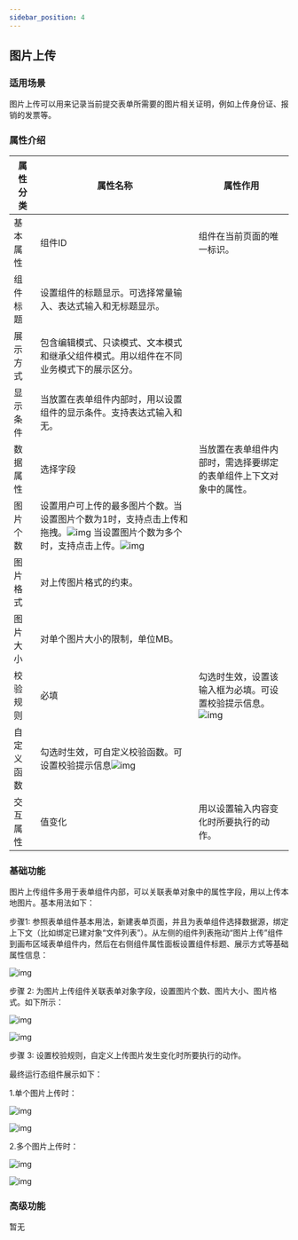 ```yaml
---
sidebar_position: 4
---
```


## **图片上传**

### **适用场景**

图片上传可以用来记录当前提交表单所需要的图片相关证明，例如上传身份证、报销的发票等。

### **属性介绍**

| 属性分类   | 属性名称                                                     | 属性作用                                                     |
| ---------- | ------------------------------------------------------------ | ------------------------------------------------------------ |
| 基本属性   | 组件ID                                                       | 组件在当前页面的唯一标识。                                   |
| 组件标题   | 设置组件的标题显示。可选择常量输入、表达式输入和无标题显示。 |                                                              |
| 展示方式   | 包含编辑模式、只读模式、文本模式和继承父组件模式。用以组件在不同业务模式下的展示区分。 |                                                              |
| 显示条件   | 当放置在表单组件内部时，用以设置组件的显示条件。支持表达式输入和无。 |                                                              |
| 数据属性   | 选择字段                                                     | 当放置在表单组件内部时，需选择要绑定的表单组件上下文对象中的属性。 |
| 图片个数   | 设置用户可上传的最多图片个数。当设置图片个数为1时，支持点击上传和拖拽。![img](https://main.qcloudimg.com/raw/46a5906d322d0c5d26492d3c28f4ed73.png) 当设置图片个数为多个时，支持点击上传。![img](https://main.qcloudimg.com/raw/2802c757feac9367bd1580e6c0c0de40.png) |                                                              |
| 图片格式   | 对上传图片格式的约束。                                       |                                                              |
| 图片大小   | 对单个图片大小的限制，单位MB。                               |                                                              |
| 校验规则   | 必填                                                         | 勾选时生效，设置该输入框为必填。可设置校验提示信息。![img](https://main.qcloudimg.com/raw/c2c45472cee858ed2b69f5af3840614d.png) |
| 自定义函数 | 勾选时生效，可自定义校验函数。可设置校验提示信息![img](https://main.qcloudimg.com/raw/c5bc203a58e11449ef2b71a07a9cadec.png) |                                                              |
| 交互属性   | 值变化                                                       | 用以设置输入内容变化时所要执行的动作。                       |





### **基础功能**

图片上传组件多用于表单组件内部，可以关联表单对象中的属性字段，用以上传本地图片。基本用法如下：

步骤1: 参照表单组件基本用法，新建表单页面，并且为表单组件选择数据源，绑定上下文（比如绑定已建对象“文件列表”）。从左侧的组件列表拖动“图片上传”组件到画布区域表单组件内，然后在右侧组件属性面板设置组件标题、展示方式等基础属性信息：

![img](https://main.qcloudimg.com/raw/d1001d47cae0078a492f9c5c5c166c1b.png)



步骤 2: 为图片上传组件关联表单对象字段，设置图片个数、图片大小、图片格式。如下所示：

![img](https://main.qcloudimg.com/raw/7b2e219ff0e7102d2f7d0738f330e0d7.png)



![img](https://main.qcloudimg.com/raw/1becf2cd9bcdc6916c8a3b1595e35eea.png)



步骤 3: 设置校验规则，自定义上传图片发生变化时所要执行的动作。

最终运行态组件展示如下：

1.单个图片上传时：

![img](https://main.qcloudimg.com/raw/f828846b924461cd772b7cfe1ea124ca.png)



![img](https://main.qcloudimg.com/raw/002d595d999e84c93751ac6b06ea7038.png)



2.多个图片上传时：

![img](https://main.qcloudimg.com/raw/9b9c6554832b44741721320031f3f35a.png)



![img](https://main.qcloudimg.com/raw/a192405463116d0f1a1de5a13e593ff8.png)



### **高级功能**

暂无